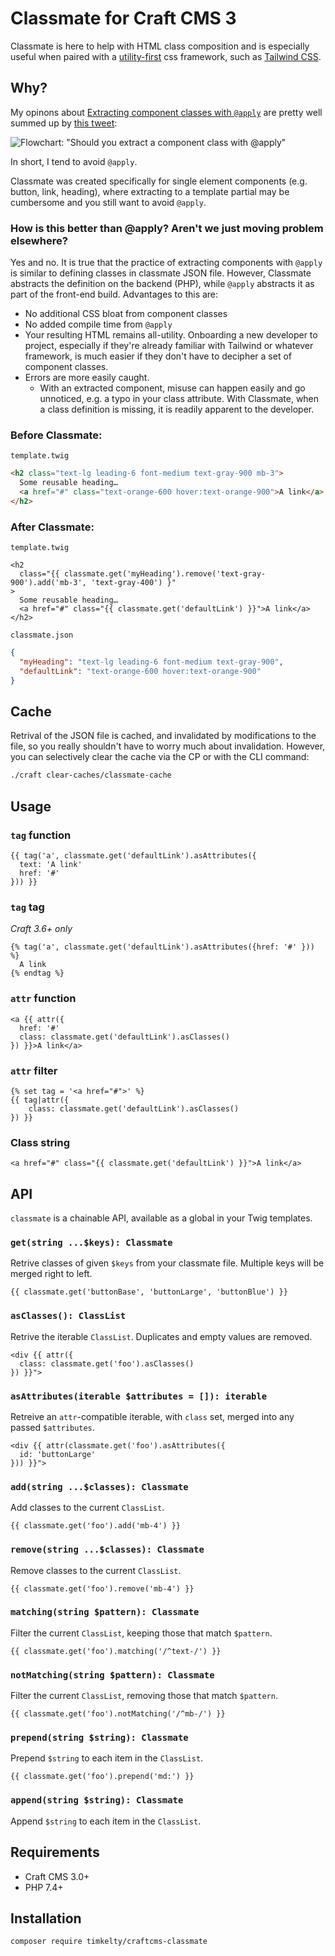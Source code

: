 # Classmate for Craft CMS 3

Classmate is here to help with HTML class composition and is especially useful when paired with a [utility-first](https://tailwindcss.com/docs/utility-first) css framework, such as [Tailwind CSS](http://tailwindcss.com/).

## Why?

My opinons about [Extracting component classes with `@apply`](https://tailwindcss.com/docs/extracting-components#extracting-component-classes-with-apply) are pretty well summed up by [this tweet](https://twitter.com/adamwathan/status/1308944904786268161):

![Flowchart: "Should you extract a component class with @apply"](https://pbs.twimg.com/media/EipNW97WsAIl8QD?format=jpg&name=4096x4096)

In short, I tend to avoid `@apply`.

Classmate was created specifically for single element components (e.g. button, link, heading), where extracting to a template partial may be cumbersome and you still want to avoid `@apply`.

### How is this better than @apply? Aren't we just moving problem elsewhere?

Yes and no. It is true that the practice of extracting components with `@apply` is similar to defining classes in classmate JSON file. However, Classmate abstracts the definition on the backend (PHP), while `@apply` abstracts it as part of the front-end build. Advantages to this are:

- No additional CSS bloat from component classes
- No added compile time from `@apply`
- Your resulting HTML remains all-utility. Onboarding a new developer to project, especially if they're already familiar with Tailwind or whatever framework, is much easier if they don't have to decipher a set of component classes.
- Errors are more easily caught.
  - With an extracted component, misuse can happen easily and go unnoticed, e.g. a typo in your class attribute. With Classmate, when a class definition is missing, it is readily apparent to the developer.

### Before Classmate:

`template.twig`

```html
<h2 class="text-lg leading-6 font-medium text-gray-900 mb-3">
  Some reusable heading…
  <a href="#" class="text-orange-600 hover:text-orange-900">A link</a>
</h2>
```

### After Classmate:

`template.twig`

```twig
<h2
  class="{{ classmate.get('myHeading').remove('text-gray-900').add('mb-3', 'text-gray-400') }"
>
  Some reusable heading…
  <a href="#" class="{{ classmate.get('defaultLink') }}">A link</a>
</h2>
```

`classmate.json`

```json
{
  "myHeading": "text-lg leading-6 font-medium text-gray-900",
  "defaultLink": "text-orange-600 hover:text-orange-900"
}
```

## Cache

Retrival of the JSON file is cached, and invalidated by modifications to the file, so you really shouldn't have to worry much about invalidation. However, you can selectively clear the cache via the CP or with the CLI command:

```bash
./craft clear-caches/classmate-cache
```

## Usage

### `tag` function

```twig
{{ tag('a', classmate.get('defaultLink').asAttributes({
  text: 'A link'
  href: '#'
})) }}
```

### `tag` tag

_Craft 3.6+ only_

```twig
{% tag('a', classmate.get('defaultLink').asAttributes({href: '#' })) %}
  A link
{% endtag %}
```

### `attr` function

```twig
<a {{ attr({
  href: '#'
  class: classmate.get('defaultLink').asClasses()
}) }}>A link</a>
```

### `attr` filter

```twig
{% set tag = '<a href="#">' %}
{{ tag|attr({
    class: classmate.get('defaultLink').asClasses()
}) }}
```

### Class string

```twig
<a href="#" class="{{ classmate.get('defaultLink') }}">A link</a>
```

## API

`classmate` is a chainable API, available as a global in your Twig templates.

### `get(string ...$keys): Classmate`

Retrive classes of given `$keys` from your classmate file. Multiple keys will be merged right to left.

```twig
{{ classmate.get('buttonBase', 'buttonLarge', 'buttonBlue') }}
```

### `asClasses(): ClassList`

Retrive the iterable `ClassList`. Duplicates and empty values are removed.

```twig
<div {{ attr({
  class: classmate.get('foo').asClasses()
}) }}">
```

### `asAttributes(iterable $attributes = []): iterable`

Retreive an `attr`-compatible iterable, with `class` set, merged into any passed `$attributes`.

```twig
<div {{ attr(classmate.get('foo').asAttributes({
  id: 'buttonLarge'
})) }}">
```

### `add(string ...$classes): Classmate`

Add classes to the current `ClassList`.

```twig
{{ classmate.get('foo').add('mb-4') }}
```

### `remove(string ...$classes): Classmate`

Remove classes to the current `ClassList`.

```twig
{{ classmate.get('foo').remove('mb-4') }}
```

### `matching(string $pattern): Classmate`

Filter the current `ClassList`, keeping those that match `$pattern`.

```twig
{{ classmate.get('foo').matching('/^text-/') }}
```

### `notMatching(string $pattern): Classmate`

Filter the current `ClassList`, removing those that match `$pattern`.

```twig
{{ classmate.get('foo').notMatching('/^mb-/') }}
```

### `prepend(string $string): Classmate`

Prepend `$string` to each item in the `ClassList`.

```twig
{{ classmate.get('foo').prepend('md:') }}
```

### `append(string $string): Classmate`

Append `$string` to each item in the `ClassList`.

## Requirements

- Craft CMS 3.0+
- PHP 7.4+

## Installation

```bash
composer require timkelty/craftcms-classmate
```

